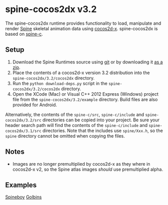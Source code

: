 # spine-cocos2dx v3.2

The spine-cocos2dx runtime provides functionality to load, manipulate and render [Spine](http://esotericsoftware.com) skeletal animation data using [cocos2d-x](http://www.cocos2d-x.org/). spine-cocos2dx is based on [spine-c](https://github.com/EsotericSoftware/spine-runtimes/tree/master/spine-c).

## Setup

1. Download the Spine Runtimes source using [git](https://help.github.com/articles/set-up-git) or by downloading it [as a zip](https://github.com/EsotericSoftware/spine-runtimes/archive/master.zip).
1. Place the contents of a cocos2d-x version 3.2 distribution into the `spine-cocos2dx/3.2/cocos2dx` directory.
1. Run the `python download-deps.py` script in the `spine-cocos2dx/3.2/cocos2dx` directory.
1. Open the XCode (Mac) or Visual C++ 2012 Express (Windows) project file from the `spine-cocos2dx/3.2/example` directory. Build files are also provided for Android.

Alternatively, the contents of the `spine-c/src`, `spine-c/include` and `spine-cocos2dx/3.2/src` directories can be copied into your project. Be sure your header search path will find the contents of the `spine-c/include` and `spine-cocos2dx/3.1/src` directories. Note that the includes use `spine/Xxx.h`, so the `spine` directory cannot be omitted when copying the files.

## Notes

- Images are no longer premultiplied by cocos2d-x as they where in cocos2d-x v2, so the Spine atlas images *should* use premultiplied alpha.

## Examples

[Spineboy](https://github.com/EsotericSoftware/spine-runtimes/blob/master/spine-cocos2dx/3.2/example/Classes/SpineboyExample.cpp)
[Golbins](https://github.com/EsotericSoftware/spine-runtimes/blob/master/spine-cocos2dx/3.2/example/Classes/GoblinsExample.cpp)
